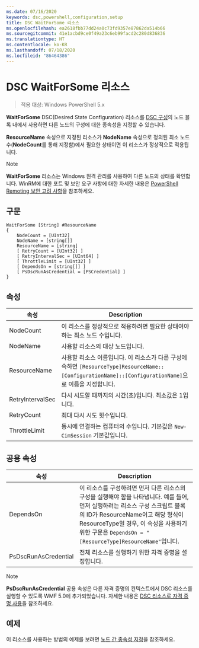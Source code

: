 ```yaml
---
ms.date: 07/16/2020
keywords: dsc,powershell,configuration,setup
title: DSC WaitForSome 리소스
ms.openlocfilehash: ea2618fbb77dd24a0c73fd9357e87862da514b66
ms.sourcegitcommit: 41e1acbd9ce0f49a23c6eb99facd2c280d836836
ms.translationtype: HT
ms.contentlocale: ko-KR
ms.lasthandoff: 07/18/2020
ms.locfileid: "86464386"
---
```

# <a name="dsc-waitforsome-resource"></a>DSC WaitForSome 리소스

> 적용 대상: Windows PowerShell 5.x

**WaitForSome** DSC(Desired State Configuration) 리소스를 [DSC 구성](../../../configurations/configurations.md)의 노드 블록 내에서 사용하면 다른 노드의 구성에 대한 종속성을 지정할 수 있습니다.

**ResourceName** 속성으로 지정된 리소스가 **NodeName** 속성으로 정의된 최소 노드 수(**NodeCount**를 통해 지정함)에서 필요한 상태이면 이 리소스가 정상적으로 적용됩니다.

> [!NOTE]
> **WaitForSome** 리소스는 Windows 원격 관리를 사용하여 다른 노드의 상태를 확인합니다. WinRM에 대한 포트 및 보안 요구 사항에 대한 자세한 내용은 [PowerShell Remoting 보안 고려 사항](/powershell/scripting/learn/remoting/winrmsecurity?view=powershell-6)을 참조하세요.

## <a name="syntax"></a>구문

```Syntax
WaitForSome [String] #ResourceName
{
    NodeCount = [UInt32]
    NodeName = [string[]]
    ResourceName = [string]
    [ RetryCount = [UInt32] ]
    [ RetryIntervalSec = [UInt64] ]
    [ ThrottleLimit = [UInt32] ]
    [ DependsOn = [string[]] ]
    [ PsDscRunAsCredential = [PSCredential] ]
}
```

## <a name="properties"></a>속성

|속성 |Description |
|---|---|
|NodeCount |이 리소스를 정상적으로 적용하려면 필요한 상태여야 하는 최소 노드 수입니다. |
|NodeName |사용할 리소스의 대상 노드입니다. |
|ResourceName |사용할 리소스 이름입니다. 이 리소스가 다른 구성에 속하면 `[ResourceType]ResourceName::[ConfigurationName]::[ConfigurationName]`으로 이름을 지정합니다. |
|RetryIntervalSec |다시 시도할 때까지의 시간(초)입니다. 최소값은 1입니다. |
|RetryCount |최대 다시 시도 횟수입니다. |
|ThrottleLimit |동시에 연결하는 컴퓨터의 수입니다. 기본값은 `New-CimSession` 기본값입니다. |

## <a name="common-properties"></a>공용 속성

|속성 |Description |
|---|---|
|DependsOn |이 리소스를 구성하려면 먼저 다른 리소스의 구성을 실행해야 함을 나타냅니다. 예를 들어, 먼저 실행하려는 리소스 구성 스크립트 블록의 ID가 ResourceName이고 해당 형식이 ResourceType일 경우, 이 속성을 사용하기 위한 구문은 `DependsOn = "[ResourceType]ResourceName"`입니다. |
|PsDscRunAsCredential |전체 리소스를 실행하기 위한 자격 증명을 설정합니다. |

> [!NOTE]
> **PsDscRunAsCredential** 공용 속성은 다른 자격 증명의 컨텍스트에서 DSC 리소스를 실행할 수 있도록 WMF 5.0에 추가되었습니다. 자세한 내용은 [ DSC 리소스로 자격 증명 사용](../../../configurations/runasuser.md)을 참조하세요.

## <a name="example"></a>예제

이 리소스를 사용하는 방법의 예제를 보려면 [노드 간 종속성 지정](../../../configurations/crossNodeDependencies.md)을 참조하세요.
